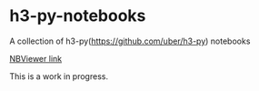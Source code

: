 # h3-py-notebooks
A collection of h3-py(https://github.com/uber/h3-py) notebooks

[NBViewer link](http://nbviewer.ipython.org/github/JuliaOpt/juliaopt-notebooks/tree/master/notebooks/)

This is a work in progress.
